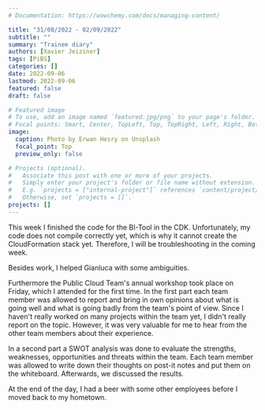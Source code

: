 ```yaml
---
# Documentation: https://wowchemy.com/docs/managing-content/

title: "31/08/2022 - 02/09/2022"
subtitle: ""
summary: "Trainee diary"
authors: [Xavier Jeiziner]
tags: [PiBS]
categories: []
date: 2022-09-06
lastmod: 2022-09-06
featured: false
draft: false

# Featured image
# To use, add an image named `featured.jpg/png` to your page's folder.
# Focal points: Smart, Center, TopLeft, Top, TopRight, Left, Right, BottomLeft, Bottom, BottomRight.
image:
  caption: Photo by Erwan Hesry on Unsplash
  focal_point: Top
  preview_only: false

# Projects (optional).
#   Associate this post with one or more of your projects.
#   Simply enter your project's folder or file name without extension.
#   E.g. `projects = ["internal-project"]` references `content/project/deep-learning/index.md`.
#   Otherwise, set `projects = []`.
projects: []
---
```


This week I finished the code for the BI-Tool in the CDK. Unfortunately, my code does not compile correctly yet, which is why it cannot create the CloudFormation stack yet. Therefore, I will be troubleshooting in the coming week.

Besides work, I helped Gianluca with some ambiguities.

Furthermore the Public Cloud Team's annual workshop took place on Friday, which I attended for the first time. In the first part each team member was allowed to report and bring in own opinions about what is going well and what is going badly from the team's point of view. Since I haven't really worked on many projects within the team yet, I didn't really report on the topic. However, it was very valuable for me to hear from the other team members about their experience.

In a second part a SWOT analysis was done to evaluate the strengths, weaknesses, opportunities and threats within the team. Each team member was allowed to write down their thoughts on post-it notes and put them on the whiteboard. Afterwards, we discussed the results.

At the end of the day, I had a beer with some other employees before I moved back to my hometown.

</p><br>
<p></p>

